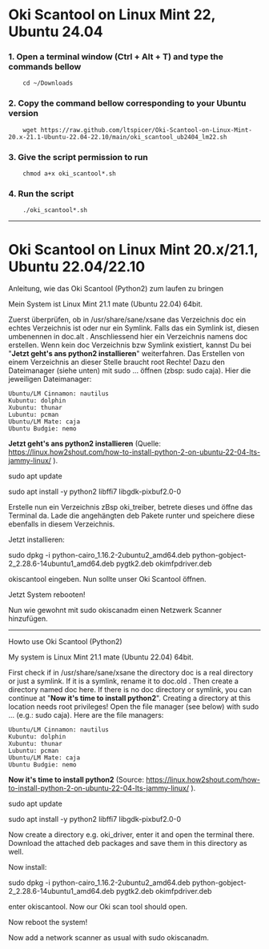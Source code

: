 # Oki Scantool on Linux Mint 22, Ubuntu 24.04

### 1. Open a terminal window (Ctrl + Alt + T) and type the commands bellow


        cd ~/Downloads


### 2. Copy the command bellow corresponding to your Ubuntu version


        wget https://raw.github.com/ltspicer/Oki-Scantool-on-Linux-Mint-20.x-21.1-Ubuntu-22.04-22.10/main/oki_scantool_ub2404_lm22.sh


### 3. Give the script permission to run

        chmod a+x oki_scantool*.sh


### 4. Run the script

        ./oki_scantool*.sh

-----------------------------------------------------

# Oki Scantool on Linux Mint 20.x/21.1, Ubuntu 22.04/22.10
Anleitung, wie das Oki Scantool (Python2) zum laufen zu bringen

Mein System ist Linux Mint 21.1 mate (Ubuntu 22.04) 64bit.

Zuerst überprüfen, ob in /usr/share/sane/xsane das Verzeichnis doc ein echtes Verzeichnis ist oder nur ein Symlink.
Falls das ein Symlink ist, diesen umbenennen in doc.alt . Anschliessend hier ein Verzeichnis namens doc erstellen.
Wenn kein doc Verzeichnis bzw Symlink existiert, kannst Du bei "**Jetzt geht's ans python2 installieren**" weiterfahren.
Das Erstellen von einem Verzeichnis an dieser Stelle braucht root Rechte! Dazu den Dateimanager (siehe unten) mit sudo ... öffnen (zbsp: sudo caja).
Hier die jeweiligen Dateimanager:

    Ubuntu/LM Cinnamon: nautilus
    Kubuntu: dolphin
    Xubuntu: thunar
    Lubuntu: pcman
    Ubuntu/LM Mate: caja
    Ubuntu Budgie: nemo

**Jetzt geht's ans python2 installieren** (Quelle: https://linux.how2shout.com/how-to-install-python-2-on-ubuntu-22-04-lts-jammy-linux/ ).

sudo apt update

sudo apt install -y python2 libffi7 libgdk-pixbuf2.0-0

Erstelle nun ein Verzeichnis zBsp oki_treiber, betrete dieses und öffne das Terminal da.
Lade die angehängten deb Pakete runter und speichere diese ebenfalls in diesem Verzeichnis.

Jetzt installieren:

sudo dpkg -i python-cairo_1.16.2-2ubuntu2_amd64.deb python-gobject-2_2.28.6-14ubuntu1_amd64.deb pygtk2.deb okimfpdriver.deb

okiscantool eingeben. Nun sollte unser Oki Scantool öffnen.

Jetzt System rebooten!

Nun wie gewohnt mit sudo okiscanadm einen Netzwerk Scanner hinzufügen.

---------------------

Howto use Oki Scantool (Python2)

My system is Linux Mint 21.1 mate (Ubuntu 22.04) 64bit.

First check if in /usr/share/sane/xsane the directory doc is a real directory or just a symlink.
If it is a symlink, rename it to doc.old . Then create a directory named doc here.
If there is no doc directory or symlink, you can continue at "**Now it's time to install python2**".
Creating a directory at this location needs root privileges! Open the file manager (see below) with sudo ... (e.g.: sudo caja).
Here are the file managers:

    Ubuntu/LM Cinnamon: nautilus
    Kubuntu: dolphin
    Xubuntu: thunar
    Lubuntu: pcman
    Ubuntu/LM Mate: caja
    Ubuntu Budgie: nemo

**Now it's time to install python2** (Source: https://linux.how2shout.com/how-to-install-python-2-on-ubuntu-22-04-lts-jammy-linux/ ).

sudo apt update

sudo apt install -y python2 libffi7 libgdk-pixbuf2.0-0

Now create a directory e.g. oki_driver, enter it and open the terminal there.
Download the attached deb packages and save them in this directory as well.

Now install:

sudo dpkg -i python-cairo_1.16.2-2ubuntu2_amd64.deb python-gobject-2_2.28.6-14ubuntu1_amd64.deb pygtk2.deb okimfpdriver.deb

enter okiscantool. Now our Oki scan tool should open.

Now reboot the system!

Now add a network scanner as usual with sudo okiscanadm.
